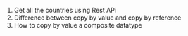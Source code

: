 1) Get all the countries using Rest APi 
2) Difference between copy by value and copy by reference
3) How to copy by value a composite datatype